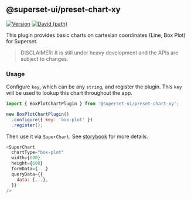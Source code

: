 ## @superset-ui/preset-chart-xy

[![Version](https://img.shields.io/npm/v/@superset-ui/preset-chart-xy.svg?style=flat-square)](https://img.shields.io/npm/v/@superset-ui/preset-chart-xy.svg?style=flat-square)
[![David (path)](https://img.shields.io/david/apache-superset/superset-ui-plugins.svg?path=packages%2Fsuperset-ui-preset-chart-xy&style=flat-square)](https://david-dm.org/apache-superset/superset-ui-plugins?path=packages/superset-ui-preset-chart-xy)

This plugin provides basic charts on cartesian coordinates (Line, Box Plot) for Superset.

> DISCLAIMER: It is still under heavy development and the APIs are subject to changes.

### Usage

Configure `key`, which can be any `string`, and register the plugin. This `key` will be used to lookup this chart throughout the app.

```js
import { BoxPlotChartPlugin } from '@superset-ui/preset-chart-xy';

new BoxPlotChartPlugin()
  .configure({ key: 'box-plot' })
  .register();
```

Then use it via `SuperChart`. See [storybook](https://apache-superset.github.io/superset-ui-plugins/?selectedKind=plugin-chart-box-plot) for more details.

```js
<SuperChart
  chartType="box-plot"
  width={600}
  height={600}
  formData={...}
  queryData={{
    data: {...},
  }}
/>
```